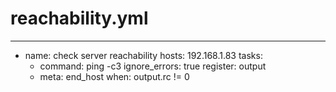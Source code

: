 # reachability.yml
---
- name: check server reachability
  hosts: 192.168.1.83
  tasks:
    - command: ping -c3 
      ignore_errors: true
      register: output
    - meta: end_host
      when: output.rc != 0
